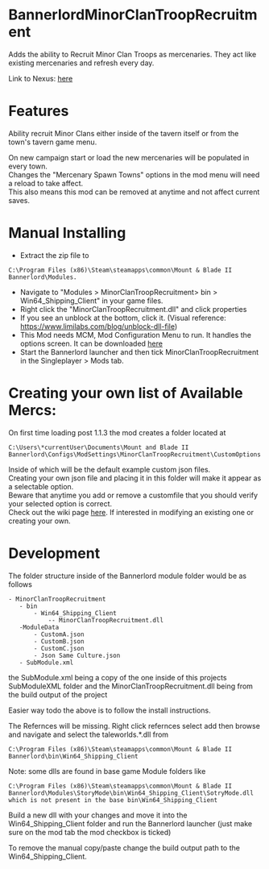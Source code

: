 # BannerlordMinorClanTroopRecruitment

Adds the ability to Recruit Minor Clan Troops as mercenaries. They act like existing mercenaries and refresh every day.

Link to Nexus: [here](https://www.nexusmods.com/mountandblade2bannerlord/mods/1520/)

# Features
Ability recruit Minor Clans either inside of the tavern itself or from the town's tavern game menu.

On new campaign start or load the new mercenaries will be populated in every town.\
Changes the "Mercenary Spawn Towns" options in the mod menu will need a reload to take affect.\
This also means this mod can be removed at anytime and not affect current saves.

# Manual Installing
 
 - Extract the zip file to 
 ```text 
 C:\Program Files (x86)\Steam\steamapps\common\Mount & Blade II Bannerlord\Modules.
 ```
- Navigate to "Modules > MinorClanTroopRecruitment> bin > Win64_Shipping_Client" in your game files.
- Right click the "MinorClanTroopRecruitment.dll" and click properties
- If you see an unblock at the bottom, click it. (Visual reference: https://www.limilabs.com/blog/unblock-dll-file)
- This Mod needs MCM, Mod Configuration Menu to run. It handles the options screen. It can be downloaded [here](https://www.nexusmods.com/mountandblade2bannerlord/mods/612)
- Start the Bannerlord launcher and then tick MinorClanTroopRecruitment in the Singleplayer > Mods tab.

# Creating your own list of Available Mercs:
On first time loading post 1.1.3 the mod creates a folder located at 
```text
C:\Users\*currentUser\Documents\Mount and Blade II Bannerlord\Configs\ModSettings\MinorClanTroopRecruitment\CustomOptions
```
Inside of which will be the default example custom json files.\
Creating your own json file and placing it in this folder will make it appear as a selectable option.\
Beware that anytime you add or remove a customfile that you should verify your selected option is correct.\
Check out the wiki page [here](https://github.com/sweatty1/BannerlordMinorClanTroopRecruitment/wiki/Bannerlord-Minor-Clan-Troop-Recruitment-Wiki). If interested in modifying an existing one or creating your own.

# Development
 
 The folder structure inside of the Bannerlord module folder would be as follows 
 ```text
- MinorClanTroopRecruitment
	- bin
		- Win64_Shipping_Client
			-- MinorClanTroopRecruitment.dll
	-ModuleData
		- CustomA.json
		- CustomB.json
		- CustomC.json
		- Json Same Culture.json
    - SubModule.xml
```

the SubModule.xml being a copy of the one inside of this projects SubModuleXML folder and the MinorClanTroopRecruitment.dll being from the build output of the project

Easier way todo the above is to follow the install instructions.

The Refernces will be missing. Right click refernces select add then browse and navigate and select the taleworlds.*.dll from
```text
C:\Program Files (x86)\Steam\steamapps\common\Mount & Blade II Bannerlord\bin\Win64_Shipping_Client
```

Note: some dlls are found in base game Module folders like
```text
C:\Program Files (x86)\Steam\steamapps\common\Mount & Blade II Bannerlord\Modules\StoryMode\bin\Win64_Shipping_Client\SotryMode.dll which is not present in the base bin\Win64_Shipping_Client
```

Build a new dll with your changes and move it into the Win64_Shipping_Client folder and run the Bannerlord launcher (just make sure on the mod tab the mod checkbox is ticked)

To remove the manual copy/paste change the build output path to the Win64_Shipping_Client.
